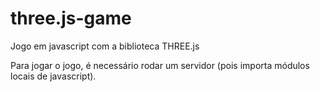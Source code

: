 # three.js-game

Jogo em javascript com a biblioteca THREE.js

Para jogar o jogo, é necessário rodar um servidor (pois importa módulos locais de javascript).